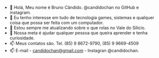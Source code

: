 - 👋 Holá, Meu nome é Bruno Cândido. @candidochan no GitHub e instagram.
- 👀 Eu tenho interesse em tudo de tecnologia games, sistemas e qualquer coisa que possa ser feita com um computador.
- 🌱 Estou sempre me atualizando sobre o que rolas no Vale do Silicio.
- 💞️ Nossa meta é ajudar qualquer pessoa que queira aprender e tenha curiosidade.
- 📫 Meus contatos são. Tel. (85) 9 8672-9790, (85) 9 9669-4509 
- 📫 E-mail - candidochan@gmail.com - Instagran @candidochan.
<!---
candidochan/candidochan is a ✨ special ✨ repository because its `README.md` (this file) appears on your GitHub profile.
You can click the Preview link to take a look at your changes.
--->
